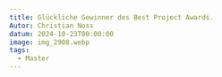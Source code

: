 ```yaml
---
title: Glückliche Gewinner des Best Project Awards.
Autor: Christian Noss
datum: 2024-10-23T00:00:00
image: img_2908.webp
tags:
  - Master
---
```

